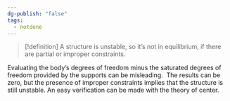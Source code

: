 ```yaml
---
dg-publish: "false"
tags:
  - notdone
---
```

>[!definition]
>A structure is unstable, so it’s not in equilibrium, if there are partial or improper constraints. 

Evaluating the body’s degrees of freedom minus the saturated degrees of freedom provided by the supports can be misleading. 
The results can be zero, but the presence of improper constraints implies that the structure is still unstable. An easy verification can be made with the theory of center.